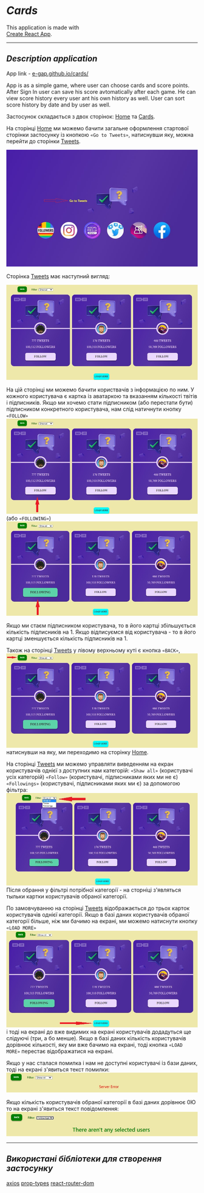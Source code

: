 # **_Cards_**

This application is made with  
[Create React App](https://github.com/facebook/create-react-app).

---

## **_Description application_**

App link - [e-gap.github.io/cards/](e-gap.github.io/cards/)

App is as a simple game, where user can choose cards and score points. After
Sign In user can save his score avtomatically after each game. He can view score
history every user ant his own history as well. User can sort score history by
date and by user as well.

Застосунок складається з двох сторінок: [Home](https://e-gap.github.io/cards/)
та [Cards](https://e-gap.github.io/cards/cards).

На сторінці [Home](https://e-gap.github.io/tweets-pr/) ми можемо бачити загальне
оформлення стартової сторінки застосунку із кнопкою `«Go to Tweets»`, натиснувши
яку, можна перейти до сторінки
[Tweets](https://e-gap.github.io/tweets-pr/tweets).

![Home page of app](./assets/home-page.jpg)

Сторінка [Tweets](https://e-gap.github.io/tweets-pr/tweets) має наступний
вигляд:

![Tweets page of app](./assets/tweets-page.jpg)

На цій сторінці ми можемо бачити користвачів з інформацією по ним. У кожного
користувача є картка із аватаркою та вказанням кількості твітів і підписників.
Якщо ми хочемо стати підписником (або перестати бути) підписником конкретного
користувача, нам слід натичнути кнопку `«FOLLOW»`
![BUTTON FOLLOW](./assets/button-follow.jpg) (або `«FOLLOWING»`)
![BUTTON FOLLOWING](./assets/button-following.jpg)

Якщо ми стаєм підписником користувача, то в його картці збільшується кількість
підписників на 1. Якщо відписуємся від користувача - то в його картці
зменшується кількість підписників на 1.

Також на сторінці [Tweets](https://e-gap.github.io/tweets-pr/tweets) у лівому
верхньому куті є кнопка `«BACK»`, ![BUTTON BACK](./assets/button-back.jpg)
натиснувши на яку, ми переходимо на сторінку
[Home](https://e-gap.github.io/tweets-pr/).

На сторінці [Tweets](https://e-gap.github.io/tweets-pr/tweets) ми можемо
управляти виведенням на екран користувачів однієї з доступних нам категорій:
`«Shaw all»` (користувачі усіх категорій) `«Follow»` (користувачі, підписниками
яких ми не є) `«Followings»` (користувачі, підписниками яких ми є) за допомогою
фільтра: ![BUTTON FILTER](./assets/button-filter.jpg) Після обрання у фільтрі
потрібної категорії - на сторніці з'являться тыльки картки користувачів обраної
категорії.

По замовчуванню на сторінці [Tweets](https://e-gap.github.io/tweets-pr/tweets)
відображається до трьох карток користувачів однієї категорії. Якщо в базі даних
користувачів обраної категорії більше, ніж ми бачимо на екрані, ми можемо
натиснути кнопку `«LOAD MORE»`
![BUTTON LOAD MORE](./assets/button-load-more.jpg) і тоді на екрані до вже
видимих на екрані користувачів додадуться ще слідуючі (три, а бо менше). Якщо в
базі даних кількість користувачів дорівнює кількості, яку ми вже бачимо на
екрані, тоді кнопка `«LOAD MORE»` перестає відображатися на екрані.

Якщо у нас сталася помилка і нам не доступні користувачі із бази даних, тоді на
екрані з'явиться текст помилки: ![ERROR](./assets/error.jpg)

Якщо кількість користувачів обраної категорії в базі даних дорівнює 0Ю то на
екрані з'явиться текст повідомлення: ![NO USERS](./assets/no-users.jpg)

---

## **_Використані бібліотеки для створення застосунку_**

[axios](https://axios-http.com/)
[prop-types](https://github.com/facebook/prop-types)
[react-router-dom](https://github.com/remix-run/react-router)
